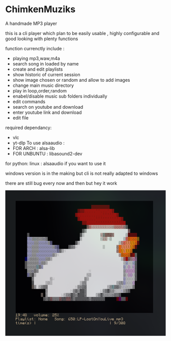 # ChimkenMuziks
A handmade MP3 player

this is a cli player which plan to be easily usable , highly configurable
and good looking with plenty functions

function currenctly include :
- playing mp3,waw,m4a
- search song in loaded by name
- create and edit playlists
- show historic of current session
- show image chosen or random and allow to add images
- change main music directory
- play in loop,order,random
- enabel/disable music sub folders individually
- edit commands
- search on youtube and download
- enter youtube link and download
- edit file

required dependancy:
- vlc
- yt-dlp
To use alsaaudio :
- FOR ARCH    : alsa-lib
- FOR UNBUNTU : libasound2-dev

for python:
linux : alsaaudio if you want to use it

windows version is in the making but cli is not really adapted to windows
	
there are still bug every now and then but hey it work 

![exemple display during a song](/exemple.png)
